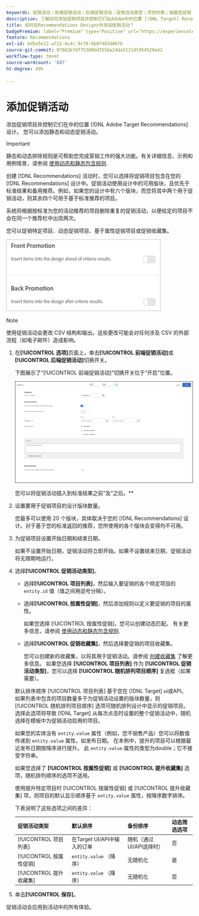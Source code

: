 ```yaml
---
keywords: 促销活动；前端促销活动；后端促销活动；促销活动类型；项目列表；按属性促销；促销收藏集
description: 了解如何添加促销项目并控制它们在Adobe中的位置 [!DNL Target] Recommendations设计。 您可以添加静态和动态促销活动。
title: 如何在Recommendations Designs中添加促销活动？
badgePremium: label="Premium" type="Positive" url="https://experienceleague.adobe.com/docs/target/using/introduction/intro.html?lang=en#premium newtab=true" tooltip="See what's included in Target Premium."
feature: Recommendations
exl-id: bd5e5e12-a712-4c4c-9cf8-6b0f4834067b
source-git-commit: 07062b7df75300bd7558a24da5121df454520e42
workflow-type: tm+mt
source-wordcount: '687'
ht-degree: 49%

---
```


# 添加促销活动

添加促销项目并控制它们在中的位置 [!DNL Adobe Target Recommendations] 设计。 您可以添加静态和动态促销活动。

>[!IMPORTANT]
>
>静态和动态排除规则是可帮助您完成营销工作的强大功能。有关详细信息、示例和用例情景，请参阅 [使用动态和静态包含规则](/help/main/c-recommendations/c-algorithms/use-dynamic-and-static-inclusion-rules.md#concept_4CB5C0FA705D4E449BD0B37B3D987F9F).

创建 [!DNL Recommendations] 活动时，您可以选择将促销项目包含在您的 [!DNL Recommendations] 设计中。促销活动使用设计中的可用版块，且优先于标准结果和备用推荐。例如，如果您的设计中有六个版块，而您将其中两个用于促销活动，则其余四个可用于基于标准推荐的项目。

系统将根据按标准为您的活动推荐的项目删除重复的促销活动，以便给定的项目不会在同一个推荐栏中出现两次。

您可以促销特定项目、动态促销项目、基于属性促销项目或促销收藏集。

![[!UICONTROL 前端促销活动] 和 [!UICONTROL 后端促销活动] 中的选项 [!DNL Target] UI](assets/add_promotion_toggles.png)

>[!NOTE]
>
>使用促销活动会更改 CSV 结构和输出。这些更改可能会对任何涉及 CSV 的外部流程（如电子邮件）造成影响。

1. 在&#x200B;**[!UICONTROL 选项]**&#x200B;页面上，单击&#x200B;**[!UICONTROL 前端促销活动]**&#x200B;或&#x200B;**[!UICONTROL 后端促销活动]**&#x200B;切换开关。

   下图展示了“[!UICONTROL 前端促销活动]”切换开关位于“开启”位置。

   ![“添加前端促销活动”选项](/help/main/c-recommendations/t-create-recs-activity/assets/add_promotion_front.png)

   您可以将促销活动插入到标准结果之前“及”之后。**

1. 设置要用于促销项目的设计版块数量。

   您最多可以使用 20 个版块，具体取决于您的 [!DNL Recommendations] 设计。对于基于您的标准返回的推荐，您所使用的各个版块会变得均不可用。

1. 为促销项目设置开始日期和结束日期。

   如果不设置开始日期，促销活动将立即开始。如果不设置结束日期，促销活动将无限期地运行。

1. 选择&#x200B;**[!UICONTROL 促销活动类型]**。

   * 选择&#x200B;**[!UICONTROL 项目列表]**，然后输入要促销的各个特定项目的 `entity.id` 值（值之间用逗号分隔）。

   * 选择&#x200B;**[!UICONTROL 按属性促销]**，然后添加规则以定义要促销的项目的属性。

      如果您选择 [!UICONTROL 按属性促销]，您可以创建动态匹配。 有关更多信息，请参阅 [使用动态和静态包含规则](/help/main/c-recommendations/c-algorithms/use-dynamic-and-static-inclusion-rules.md#concept_4CB5C0FA705D4E449BD0B37B3D987F9F).

   * 选择&#x200B;**[!UICONTROL 促销收藏集]**，然后选择要促销的项目收藏集。

      您可以创建新的收藏集，以将其用于促销活动。请参阅 [创建收藏集](/help/main/c-recommendations/c-products/collections.md#task_1256DFF6842141FCAADD9E1428EF7F08) 了解更多信息。
   如果您选择 **[!UICONTROL 项目列表]** 作为 **[!UICONTROL 促销活动类型]**，您可以选择 **[!UICONTROL 随机排列项目顺序]** 复选框（如果需要）。

   默认排序顺序 [!UICONTROL 项目列表] 基于您在 [!DNL Target] ui或API。 如果列表中包含的项目数量多于为促销活动设置的版块数量，则 [!UICONTROL 随机排列项目顺序] 选项可随机排列设计中显示的促销项目。 选择此选项将导致 [!DNL Target] 从每次点击时设置的整个促销活动中，随机选择在模板中为促销活动启用的项目。

   如果您的实体没有 `entity.value` 属性（例如，您不销售产品）您可以将数值传递到 `entity.value` 属性，如发布日期。 在本例中，提升的项目可以根据最近发布日期按降序进行提升。 此 `entity.value` 属性的类型为double；它不接受字符串。

   如果您选择了 **[!UICONTROL 按属性促销]** 或 **[!UICONTROL 提升收藏集]** 选项，随机排列顺序的选项不适用。

   使用提升特定项目时 [!UICONTROL 按属性促销] 或 [!UICONTROL 提升收藏集] 项，则项目的默认显示顺序基于 `entity.value` 属性，按降序数字排序。

   下表说明了这些选项之间的差异：

   | 促销活动类型 | 默认排序 | 备份排序 | 动态筛选选项 |
   | --- | --- | --- | --- |
   | [!UICONTROL 项目列表] | 在Target UI/API中输入的订单 | 随机（通过UI/API选择时） | 否 |
   | [!UICONTROL 按属性促销] | `entity.value` （降序） | 无随机化 | 是 |
   | [!UICONTROL 提升收藏集] | `entity.value` （降序） | 无随机化 | 否 |

1. 单击&#x200B;**[!UICONTROL 保存]**。

促销活动会应用到活动中的所有体验。
